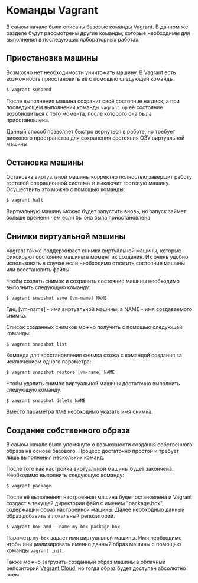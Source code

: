 # Команды Vagrant

В самом начале были описаны базовые команды Vagrant. В данном же разделе будут рассмотрены другие команды, которые необходимы для выполнения в последующих лабораторных работах.

## Приостановка машины

Возможно нет необходимости уничтожать машину. В Vagrant есть возможность приостановить её с помощью следующей команды: 

```bash
$ vagrant suspend
```

После выполнения машина сохранит своё состояние на диск, а при последующем выполнении команды `vagrant up` её состояние возобновиться с того момента, после которого она была приостановлена. 

Данный способ позволяет быстро вернуться в работе, но требует дискового пространства для сохранения состояния ОЗУ виртуальной машины. 

## Остановка машины

Остановка виртуальной машины корректно  полностью завершит работу гостевой операционной системы и выключит гостевую машину.  Осуществить это можно с помощью команды: 

```text
$ vagrant halt
```

Виртуальную машину можно будет запустить вновь, но запуск займет больше времени чем если бы она была приостановлена. 

## Снимки виртуальной машины

Vagrant также поддерживает снимки виртуальной машины, которые фиксируют состояние машины в момент их создания. Их очень удобно использовать в случае если необходимо откатить состояние машины или восстановить файлы. 

Чтобы создать снимок и сохранить состояние машины необходимо выполнить следующую команду: 

```text
$ vagrant snapshot save [vm-name] NAME
```

Где, \[vm-name\] - имя виртуальной машины, а NAME - имя создаваемого снимка.

Список созданных снимков можно получить с помощью следующей команды: 

```text
$ vagrant snapshot list
```

Команда для восстановления снимка схожа с командой создания за исключением одного параметра: 

```text
$ vagrant snapshot restore [vm-name] NAME
```

Чтобы удалить снимок виртуальной машины достаточно выполнить следующую команду: 

```text
$ vagrant snapshot delete NAME
```

Вместо параметра `NAME` необходимо указать имя снимка.

## Создание собственного образа 

В самом начале было упомянуто о возможности создания собственного образа на основе базового. Процесс достаточно простой и требует лишь выполнения нескольких команд. 

После того как настройка виртуальной машины будет закончена. Необходимо выполнить следующую команду: 

```text
$ vagrant package
```

После её выполнения настроенная машина будет остановлена и Vagrant создаст в текущей директории файл с именем "package.box", содержащий образ настроенной машины. Далее необходимо данный образ добавить в локальный репозиторий. 

```text
$ vagrant box add --name my-box package.box
```

Параметр `my-box`  задает имя виртуальной машины. Имя необходимо чтобы инициализировать именно данный образ машины с помощью команды  `vagrant init`.

Также можно загрузить созданный образ машины в облачный репозиторий [Vagrant Cloud](https://app.vagrantup.com/), но тогда образ будет доступен абсолютно всем. 

